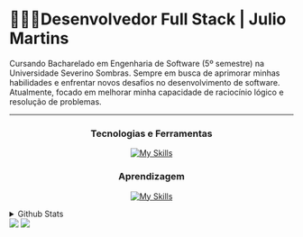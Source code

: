 # 👨🏻‍💻​ Desenvolvedor Full Stack | Julio Martins

Cursando Bacharelado em Engenharia de Software (5º semestre) na Universidade Severino Sombras.
Sempre em busca de aprimorar minhas habilidades e enfrentar novos desafios no desenvolvimento de software.
Atualmente, focado em melhorar minha capacidade de raciocínio lógico e resolução de problemas.

---

<div align="center">

### Tecnologias e Ferramentas

[![My Skills](https://skillicons.dev/icons?i=go,html,css,docker,git,postman)](https://skillicons.dev)

### Aprendizagem 

[![My Skills](https://skillicons.dev/icons?i=js,ts,react,java)](https://skillicons.dev)

</div>

<details>
  <summary>Github Stats </summary>
<div align="center">  
  <img width="49%" height="195px" src="https://github-readme-stats.vercel.app/api?username=devjuliomartins&show_icons=true&count_private=true&hide_border=true&title_color=ffff&icon_color=ffff&text_color=ffff&bg_color=0d1117" alt="Livia github stats" /> 
</div>
</details>

<div>
  <a href="https://www.linkedin.com/in/julio-fernando-martins-leite-3a7bb0276/" target="_blank">
    <img src="https://img.shields.io/badge/-LinkedIn-%230077B5?style=for-the-badge&logo=linkedin&logoColor=white" target="_blank"></a>
  <a href = "mailto:contatoeujuliomartins@gmail.com">
    <img src="https://img.shields.io/badge/-Gmail-%23333?style=for-the-badge&logo=gmail&logoColor=white" target="_blank"></a> 
</div>
